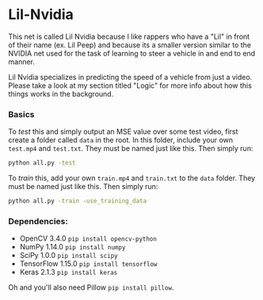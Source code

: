 # Lil-Nvidia

This net is called Lil Nvidia because I like rappers who have a "Lil" in front of their name (ex. Lil Peep) and because its a smaller version similar to the NVIDIA net used for the task of learning to steer a vehicle in and end to end manner.

Lil Nvidia specializes in predicting the speed of a vehicle from just a video. Please take a look at my section titled "Logic" for more info about how this things works in the background.


### Basics
To *test* this and simply output an MSE value over some test video, first create a folder called ```data``` in the root. In this folder, include your own ```test.mp4``` and ```test.txt```. They must be named just like this. Then simply run:
```sh
python all.py -test
```

To *train* this, add your own ```train.mp4``` and ```train.txt``` to the ```data``` folder. They must be named just like this. Then simply run:
```sh
python all.py -train -use_training_data
```


### Dependencies:
- OpenCV 3.4.0 ```pip install opencv-python```
- NumPy 1.14.0 ```pip install numpy```
- SciPy 1.0.0 ```pip install scipy```
- TensorFlow 1.15.0 ```pip install tensorflow```
- Keras 2.1.3 ```pip install keras```

Oh and you'll also need Pillow ```pip install pillow```.
